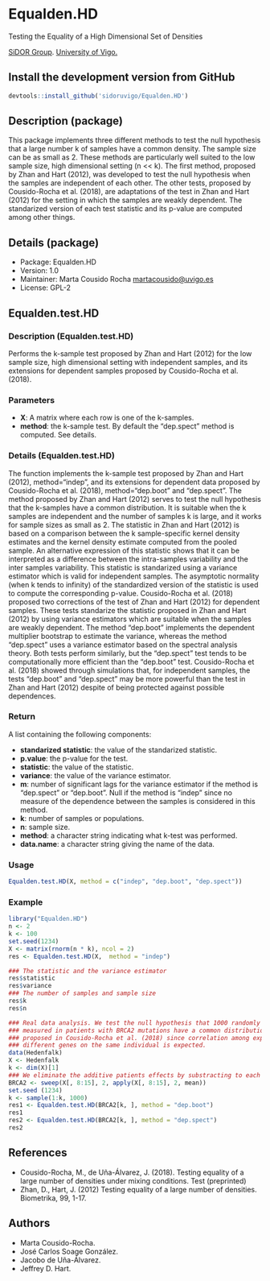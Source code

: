 # Equalden.HD
Testing the Equality of a High Dimensional Set of Densities

[SiDOR Group](http://sidor.uvigo.es/en/). [University of Vigo.](http://uvigo.gal/)

## Install the development version from GitHub
```r
devtools::install_github('sidoruvigo/Equalden.HD')
```
## Description (package)
This package implements three different methods to test the null hypothesis that a large number k of samples have a common density. The sample size can be as small as 2. These methods are particularly well suited to the low sample size, high dimensional setting (n << k). The first method, proposed by Zhan and Hart (2012), was developed to test the null hypothesis when the samples are independent of each other. The other tests, proposed by Cousido-Rocha et al. (2018), are adaptations of the test in Zhan and Hart (2012) for the setting in which the samples are weakly dependent. The standarized version of each test statistic and its p-value are computed among other things.

## Details (package)
+ Package: Equalden.HD
+ Version: 1.0
+ Maintainer: Marta Cousido Rocha martacousido@uvigo.es
+ License: GPL-2

## Equalden.test.HD

### Description (Equalden.test.HD)

Performs the k-sample test proposed by Zhan and Hart (2012) for the low sample size, high dimensional setting with independent samples, and its extensions for dependent samples proposed by Cousido-Rocha et al. (2018).

### Parameters
+ **X**: A matrix where each row is one of the k-samples.
+ **method**: the k-sample test. By default the “dep.spect” method is computed. See details.

### Details (Equalden.test.HD)
The function implements the k-sample test proposed by Zhan and Hart (2012), method=“indep”, and its extensions for dependent data proposed by Cousido-Rocha et al. (2018), method=“dep.boot” and “dep.spect”. The method proposed by Zhan and Hart (2012) serves to test the null hypothesis that the k-samples have a common distribution. It is suitable when the k samples are independent and the number of samples k is large, and it works for sample sizes as small as 2. The statistic in Zhan and Hart (2012) is based on a comparison between the k sample-specific kernel density estimates and the kernel density estimate computed from the pooled sample. An alternative expression of this statistic shows that it can be interpreted as a difference between the intra-samples variability and the inter samples variability. This statistic is standarized using a variance estimator which is valid for independent samples. The asymptotic normality (when k tends to infinity) of the standardized version of the statistic is used to compute the corresponding p-value. Cousido-Rocha et al. (2018) proposed two corrections of the test of Zhan and Hart (2012) for dependent samples. These tests standarize the statistic proposed in Zhan and Hart (2012) by using variance estimators which are suitable when the samples are weakly dependent. The method “dep.boot” implements the dependent multiplier bootstrap to estimate the variance, whereas the method “dep.spect” uses a variance estimator based on the spectral analysis theory. Both tests perform similarly, but the “dep.spect” test tends to be computationally more efficient than the “dep.boot” test. Cousido-Rocha et al. (2018) showed through simulations that, for independent samples, the tests “dep.boot” and “dep.spect” may be more powerful than the test in Zhan and Hart (2012) despite of being protected against possible dependences.

### Return
 A list containing the following components:
+ **standarized statistic**: the value of the standarized statistic.
+ **p.value**: the p-value for the test.
+ **statistic**: the value of the statistic.
+ **variance**: the value of the variance estimator.
+ **m**: number of significant lags for the variance estimator if the method is “dep.spect” or “dep.boot”. Null if the method is “indep” since no measure of the dependence between the samples is considered in this method.
+ **k**: number of samples or populations.
+ **n**: sample size.
+ **method**: a character string indicating what k-test was performed.
+ **data.name**: a character string giving the name of the data.


### Usage
```r
Equalden.test.HD(X, method = c("indep", "dep.boot", "dep.spect"))
```

### Example
```r
library("Equalden.HD")
n <- 2
k <- 100
set.seed(1234)
X <- matrix(rnorm(n * k), ncol = 2)
res <- Equalden.test.HD(X,  method = "indep")

### The statistic and the variance estimator
res$statistic
res$variance
### The number of samples and sample size
res$k
res$n

### Real data analysis. We test the null hypothesis that 1000 randomly selected genes
### measured in patients with BRCA2 mutations have a common distribution. We use the test
### proposed in Cousido-Rocha et al. (2018) since correlation among expression levels of
### different genes on the same individual is expected.
data(Hedenfalk)
X <- Hedenfalk
k <- dim(X)[1]
### We eliminate the additive patients effects by substracting to each column its sample mean.
BRCA2 <- sweep(X[, 8:15], 2, apply(X[, 8:15], 2, mean))
set.seed (1234)
k <- sample(1:k, 1000)
res1 <- Equalden.test.HD(BRCA2[k, ], method = "dep.boot")
res1
res2 <- Equalden.test.HD(BRCA2[k, ], method = "dep.spect")
res2
```

## References
+ Cousido-Rocha, M., de Uña-Álvarez, J. (2018). Testing equality of a large number of densities under mixing conditions. Test (preprinted)
+ Zhan, D., Hart, J. (2012) Testing equality of a large number of densities. Biometrika, 99, 1-17.


## Authors
+ Marta Cousido-Rocha.
+ José Carlos Soage González.
+ Jacobo de Uña-Álvarez.
+ Jeffrey D. Hart.

